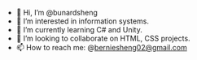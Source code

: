 - 👋 Hi, I’m @bunardsheng
- 👀 I’m interested in information systems.
- 🌱 I’m currently learning C# and Unity.
- 💞️ I’m looking to collaborate on HTML, CSS projects.
- 📫 How to reach me: @berniesheng02@gmail.com


